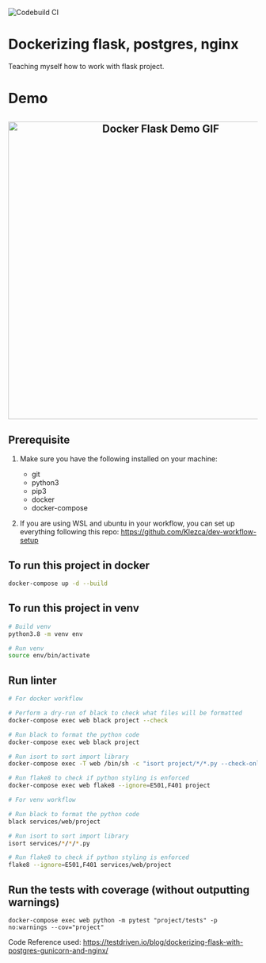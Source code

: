 ![Codebuild CI](https://codebuild.ap-southeast-2.amazonaws.com/badges?uuid=eyJlbmNyeXB0ZWREYXRhIjoiUU9IZGhITVBFMDY0ZldxNkJuK3FzdmpKdzJPam1URFFHVEFLdk1aTFJSeSsrOGRzZVdBWWo2SmpGWkEzUjNJVVVTcGFNUjJEeUw2U3ZiYXByS001SVZRPSIsIml2UGFyYW1ldGVyU3BlYyI6IkZFK3hOUGVySlZ3eGxnWGYiLCJtYXRlcmlhbFNldFNlcmlhbCI6MX0%3D&branch=master)

# Dockerizing flask, postgres, nginx

Teaching myself how to work with flask project.

# Demo

<h2 align="center">
  <img src="https://github.com/normanwongcl/docker-flask/blob/master/demo/demo.gif" alt="Docker Flask Demo GIF" width="600px" />
  <br>
</h2>

## Prerequisite

1. Make sure you have the following installed on your machine:

   - git
   - python3
   - pip3
   - docker
   - docker-compose

2. If you are using WSL and ubuntu in your workflow, you can set up everything following this repo: <https://github.com/Klezca/dev-workflow-setup>

## To run this project in docker

```bash
docker-compose up -d --build
```

## To run this project in venv

```bash
# Build venv
python3.8 -m venv env

# Run venv
source env/bin/activate
```

## Run linter

```bash
# For docker workflow

# Perform a dry-run of black to check what files will be formatted
docker-compose exec web black project --check

# Run black to format the python code
docker-compose exec web black project

# Run isort to sort import library
docker-compose exec -T web /bin/sh -c "isort project/*/*.py --check-only"

# Run flake8 to check if python styling is enforced
docker-compose exec web flake8 --ignore=E501,F401 project
```

```bash
# For venv workflow

# Run black to format the python code
black services/web/project

# Run isort to sort import library
isort services/*/*/*.py

# Run flake8 to check if python styling is enforced
flake8 --ignore=E501,F401 services/web/project
```

## Run the tests with coverage (without outputting warnings)

```docker
docker-compose exec web python -m pytest "project/tests" -p no:warnings --cov="project"
```

Code Reference used: <https://testdriven.io/blog/dockerizing-flask-with-postgres-gunicorn-and-nginx/>

